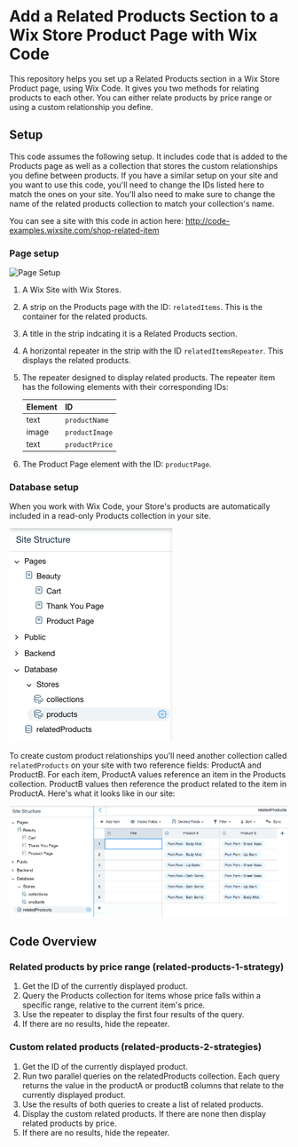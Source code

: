 # Add a Related Products Section to a Wix Store Product Page with Wix Code
This repository helps you set up a Related Products section in a Wix Store Product page, using Wix Code. It gives you two methods for relating products to each other. You can either relate products by price range or using a custom relationship you define.
## Setup
This code assumes the following setup. It includes code that is added to the Products page as well as a collection that stores the custom relationships you define between products. If you have a similar setup on your site and you want to use this code, you'll need to change the IDs listed here to match the ones on your site. You'll also need to make sure to change the name of the related products collection to match your collection's name. 

You can see a site with this code in action here: http://code-examples.wixsite.com/shop-related-item
### Page setup

![Page Setup](https://github.com/yoavaa/wix-code/blob/master/page%20setup.png)

1. A Wix Site with Wix Stores.
2. A strip on the Products page with the ID: `relatedItems`. This is the container for the related products.
3. A title in the strip indcating it is a Related Products section.
4. A horizontal repeater in the strip with the ID `relatedItemsRepeater`. This displays the related products. 
5. The repeater designed to display related products. The repeater item has the following elements with their corresponding IDs:

   |Element|ID|
   |-------|--|
   |text| `productName`|
   |image| `productImage`|
   |text| `productPrice`|
6. The Product Page element with the ID: `productPage`.

### Database setup
When you work with Wix Code, your Store's products are automatically included in a read-only Products collection in your site.

![Product collection](https://github.com/jeffreya/wix-code/blob/master/related_products_DB.png)

To create custom product relationships you'll need another collection called `relatedProducts` on your site with two reference fields: ProductA and ProductB. For each item, ProductA values reference an item in the Products collection. ProductB values then reference the  product related to the item in ProductA. Here's what it looks like in our site:

![relatedProducts collection](https://github.com/jeffreya/wix-code/blob/master/related_products_related.png)

## Code Overview
### Related products by price range (related-products-1-strategy)
1. Get the ID of the currently displayed product.
2. Query the Products collection for items whose price falls within a specific range, relative to the current item's price.
3. Use the repeater to display the first four results of the query.
4. If there are no results, hide the repeater.

### Custom related products (related-products-2-strategies)
1. Get the ID of the currently displayed product.
2. Run two parallel queries on the relatedProducts collection. Each query returns the value in the productA or productB columns that relate to the currently displayed product.
3. Use the results of both queries to create a list of related products.
4. Display the custom related products. If there are none then display related products by price. 
4. If there are no results, hide the repeater.
